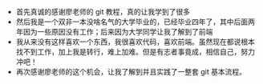 - 首先真诚的感谢廖老师的 git 教程，真的让我学到了很多
- 然后我是一个双非一本没啥名气的大学毕业的，已经毕业四年了，其中后面两年因为一些原因没有工作；后来因为大学同学让我了解到了前端
- 我从来没有这样喜欢一个东西，我很喜欢代码，喜欢前端。虽然现在都说根本找不到工作，加上我是转行，难上加难。但是有志者事竟成，相信自己，努力冲吧！
- 再次感谢廖老师的这个机会，让我了解到并且实践了一整套 git 基本流程。
